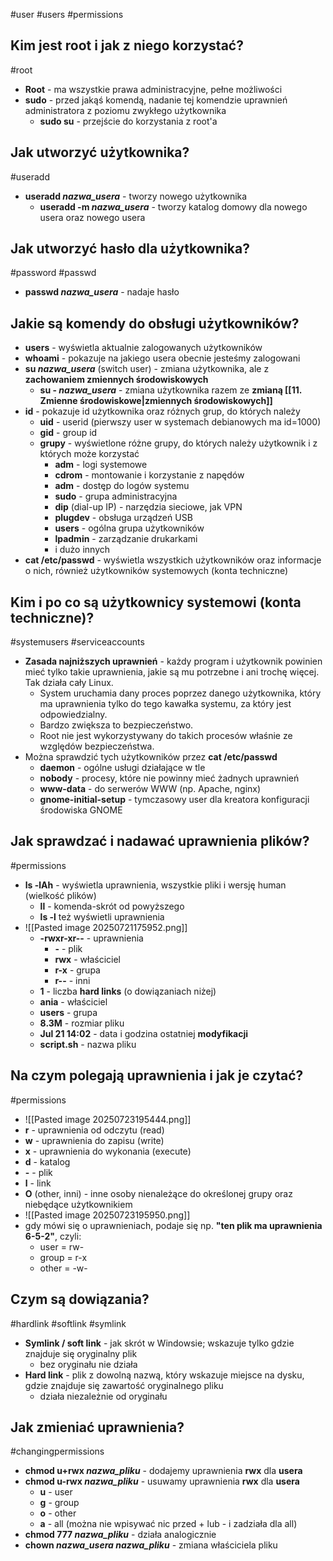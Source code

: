 #user #users #permissions

## Kim jest root i jak z niego korzystać?
#root
- **Root** - ma wszystkie prawa administracyjne, pełne możliwości
- **sudo** - przed jakąś komendą, nadanie tej komendzie uprawnień administratora z poziomu zwykłego użytkownika
	- **sudo su** - przejście do korzystania z root'a

## Jak utworzyć użytkownika?
#useradd
- **useradd *nazwa_usera*** - tworzy nowego użytkownika
	- **useradd -m *nazwa_usera*** - tworzy katalog domowy dla nowego usera oraz nowego usera

## Jak utworzyć hasło dla użytkownika?
#password #passwd
- **passwd *nazwa_usera*** - nadaje hasło

## Jakie są komendy do obsługi użytkowników?
- **users** - wyświetla aktualnie zalogowanych użytkowników
- **whoami** - pokazuje na jakiego usera obecnie jesteśmy zalogowani
- **su *nazwa_usera*** (switch user) - zmiana użytkownika, ale z **zachowaniem zmiennych środowiskowych**
	- **su - *nazwa_usera*** - zmiana użytkownika razem ze **zmianą [[11. Zmienne środowiskowe|zmiennych środowiskowych]]**
- **id** - pokazuje id użytkownika oraz różnych grup, do których należy
	- **uid** - userid (pierwszy user w systemach debianowych ma id=1000)
	- **gid** - group id
	- **grupy** - wyświetlone różne grupy, do których należy użytkownik i z których może korzystać
		- **adm** - logi systemowe
		- **cdrom** - montowanie i korzystanie z napędów
		- **adm** - dostęp do logów systemu
		- **sudo** - grupa administracyjna
		- **dip** (dial-up IP) - narzędzia sieciowe, jak VPN
		- **plugdev** - obsługa urządzeń USB
		- **users** - ogólna grupa użytkowników
		- **lpadmin** - zarządzanie drukarkami
		- i dużo innych
- **cat /etc/passwd** - wyświetla wszystkich użytkowników oraz informacje o nich, również użytkowników systemowych (konta techniczne)

## Kim i po co są użytkownicy systemowi (konta techniczne)?
#systemusers #serviceaccounts
- **Zasada najniższych uprawnień** - każdy program i użytkownik powinien mieć tylko takie uprawnienia, jakie są mu potrzebne i ani trochę więcej. Tak działa cały Linux.
	- System uruchamia dany proces poprzez danego użytkownika, który ma uprawnienia tylko do tego kawałka systemu, za który jest odpowiedzialny.
	- Bardzo zwiększa to bezpieczeństwo.
	- Root nie jest wykorzystywany do takich procesów właśnie ze względów bezpieczeństwa.
- Można sprawdzić tych użytkowników przez **cat /etc/passwd**
	- **daemon** - ogólne usługi działające w tle
	- **nobody** - procesy, które nie powinny mieć żadnych uprawnień
	- **www-data** - do serwerów WWW (np. Apache, nginx)
	- **gnome-initial-setup** - tymczasowy user dla kreatora konfiguracji środowiska GNOME

## Jak sprawdzać i nadawać uprawnienia plików?
#permissions 
- **ls -lAh** - wyświetla uprawnienia, wszystkie pliki i wersję human (wielkość plików)
	- **ll** - komenda-skrót od powyższego
	- **ls -l** też wyświetli uprawnienia
- ![[Pasted image 20250721175952.png]]
	- **-rwxr-xr--** - uprawnienia
		- **-** - plik
		- **rwx** - właściciel
		- **r-x** - grupa
		- **r--** - inni
	- **1** - liczba **hard links** (o dowiązaniach niżej)
	- **ania** - właściciel
	- **users** - grupa
	- **8.3M** - rozmiar pliku
	- **Jul 21 14:02** - data i godzina ostatniej **modyfikacji**
	- **script.sh** - nazwa pliku

## Na czym polegają uprawnienia i jak je czytać?
#permissions 
- ![[Pasted image 20250723195444.png]]
- **r** - uprawnienia od odczytu (read)
- **w** - uprawnienia do zapisu (write)
- **x** - uprawnienia do wykonania (execute)
- **d** - katalog
- **-** - plik
- **l** - link
- **O** (other, inni) - inne osoby nienależące do określonej grupy oraz niebędące użytkownikiem
- ![[Pasted image 20250723195950.png]]
- gdy mówi się o uprawnieniach, podaje się np. **"ten plik ma uprawnienia 6-5-2"**, czyli:
	- user = rw-
	- group = r-x
	- other = -w-

## Czym są dowiązania?
#hardlink #softlink #symlink
- **Symlink / soft link** - jak skrót w Windowsie; wskazuje tylko gdzie znajduje się oryginalny plik
	- bez oryginału nie działa
- **Hard link** - plik z dowolną nazwą, który wskazuje miejsce na dysku, gdzie znajduje się zawartość oryginalnego pliku
	- działa niezależnie od oryginału

## Jak zmieniać uprawnienia?
#changingpermissions
- **chmod u+rwx *nazwa_pliku*** - dodajemy uprawnienia **rwx** dla **usera**
- **chmod u-rwx *nazwa_pliku*** - usuwamy uprawnienia **rwx** dla **usera**
	- **u** - user
	- **g** - group
	- **o** - other
	- **a** - all (można nie wpisywać nic przed + lub - i zadziała dla all)
- **chmod 777 *nazwa_pliku*** - działa analogicznie
- **chown *nazwa_usera* *nazwa_pliku*** - zmiana właściciela pliku